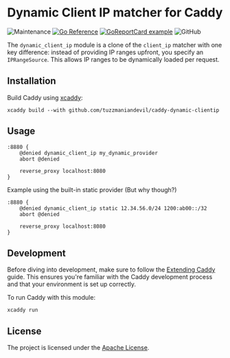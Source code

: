 # Dynamic Client IP matcher for Caddy

![Maintenance](https://img.shields.io/maintenance/yes/2024?link=https%3A%2F%2Fgithub.com%2Ftuzzmaniandevil%2Fcaddy-dynamic-clientip%2Fgraphs%2Fcommit-activity)
 [![Go Reference](https://pkg.go.dev/badge/github.com/tuzzmaniandevil/caddy-dynamic-clientip.svg)](https://pkg.go.dev/github.com/tuzzmaniandevil/caddy-dynamic-clientip) [![GoReportCard example](https://goreportcard.com/badge/github.com/tuzzmaniandevil/caddy-dynamic-clientip?_t=3145938)](https://goreportcard.com/report/github.com/tuzzmaniandevil/caddy-dynamic-clientip) ![GitHub](https://img.shields.io/github/license/tuzzmaniandevil/caddy-dynamic-clientip?_t=3145938)

The `dynamic_client_ip` module is a clone of the `client_ip` matcher with one key difference: instead of providing IP ranges upfront, you specify an `IPRangeSource`. This allows IP ranges to be dynamically loaded per request.

## Installation

Build Caddy using [xcaddy](https://github.com/caddyserver/xcaddy):

```shell
xcaddy build --with github.com/tuzzmaniandevil/caddy-dynamic-clientip
```

## Usage

```caddyfile
:8880 {
	@denied dynamic_client_ip my_dynamic_provider
	abort @denied

    reverse_proxy localhost:8080
}
```

Example using the built-in static provider (But why though?)
```caddyfile
:8880 {
	@denied dynamic_client_ip static 12.34.56.0/24 1200:ab00::/32
	abort @denied

    reverse_proxy localhost:8080
}
```

## Development

Before diving into development, make sure to follow the [Extending Caddy](https://caddyserver.com/docs/extending-caddy#extending-caddy) guide. This ensures you're familiar with the Caddy development process and that your environment is set up correctly.

To run Caddy with this module:
```shell
xcaddy run
```

## License

The project is licensed under the [Apache License](LICENSE).